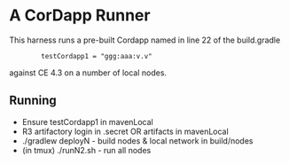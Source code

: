# A CorDapp Runner

This harness runs a pre-built Cordapp named in line 22 of the build.gradle
```
        testCordapp1 = "ggg:aaa:v.v"
```
against CE 4.3 on a number of local nodes.

## Running

* Ensure testCordapp1 in mavenLocal
* R3 artifactory login in .secret OR artifacts in mavenLocal
* ./gradlew deployN - build nodes & local network in build/nodes
* (in tmux) ./runN2.sh - run all nodes
